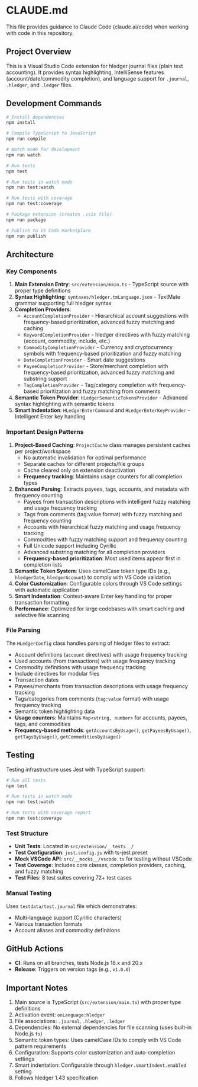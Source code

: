 # CLAUDE.md

This file provides guidance to Claude Code (claude.ai/code) when working with code in this repository.

## Project Overview

This is a Visual Studio Code extension for hledger journal files (plain text accounting). It provides syntax highlighting, IntelliSense features (account/date/commodity completion), and language support for `.journal`, `.hledger`, and `.ledger` files.

## Development Commands

```bash
# Install dependencies
npm install

# Compile TypeScript to JavaScript
npm run compile

# Watch mode for development
npm run watch

# Run tests
npm test

# Run tests in watch mode
npm run test:watch

# Run tests with coverage
npm run test:coverage

# Package extension (creates .vsix file)
npm run package

# Publish to VS Code marketplace
npm run publish
```

## Architecture

### Key Components

1. **Main Extension Entry**: `src/extension/main.ts` - TypeScript source with proper type definitions
2. **Syntax Highlighting**: `syntaxes/hledger.tmLanguage.json` - TextMate grammar supporting full hledger syntax
3. **Completion Providers**:
   - `AccountCompletionProvider` - Hierarchical account suggestions with frequency-based prioritization, advanced fuzzy matching and caching
   - `KeywordCompletionProvider` - hledger directives with fuzzy matching (account, commodity, include, etc.)
   - `CommodityCompletionProvider` - Currency and cryptocurrency symbols with frequency-based prioritization and fuzzy matching
   - `DateCompletionProvider` - Smart date suggestions
   - `PayeeCompletionProvider` - Store/merchant completion with frequency-based prioritization, advanced fuzzy matching and substring support
   - `TagCompletionProvider` - Tag/category completion with frequency-based prioritization and fuzzy matching from comments
4. **Semantic Token Provider**: `HLedgerSemanticTokensProvider` - Advanced syntax highlighting with semantic tokens
5. **Smart Indentation**: `HLedgerEnterCommand` and `HLedgerEnterKeyProvider` - Intelligent Enter key handling

### Important Design Patterns

1. **Project-Based Caching**: `ProjectCache` class manages persistent caches per project/workspace
   - No automatic invalidation for optimal performance
   - Separate caches for different projects/file groups
   - Cache cleared only on extension deactivation
   - **Frequency tracking**: Maintains usage counters for all completion types
2. **Enhanced Parsing**: Extracts payees, tags, accounts, and metadata with frequency counting
   - Payees from transaction descriptions with intelligent fuzzy matching and usage frequency tracking
   - Tags from comments (tag:value format) with fuzzy matching and frequency counting
   - Accounts with hierarchical fuzzy matching and usage frequency tracking
   - Commodities with fuzzy matching support and frequency counting
   - Full Unicode support including Cyrillic
   - Advanced substring matching for all completion providers
   - **Frequency-based prioritization**: Most used items appear first in completion lists
3. **Semantic Token System**: Uses camelCase token type IDs (e.g., `hledgerDate`, `hledgerAccount`) to comply with VS Code validation
4. **Color Customization**: Configurable colors through VS Code settings with automatic application
5. **Smart Indentation**: Context-aware Enter key handling for proper transaction formatting
6. **Performance**: Optimized for large codebases with smart caching and selective file scanning

### File Parsing

The `HLedgerConfig` class handles parsing of hledger files to extract:

- Account definitions (`account` directives) with usage frequency tracking
- Used accounts (from transactions) with usage frequency tracking
- Commodity definitions with usage frequency tracking
- Include directives for modular files
- Transaction dates
- Payees/merchants from transaction descriptions with usage frequency tracking
- Tags/categories from comments (`tag:value` format) with usage frequency tracking
- Semantic token highlighting data
- **Usage counters**: Maintains `Map<string, number>` for accounts, payees, tags, and commodities
- **Frequency-based methods**: `getAccountsByUsage()`, `getPayeesByUsage()`, `getTagsByUsage()`, `getCommoditiesByUsage()`

## Testing

Testing infrastructure uses Jest with TypeScript support:

```bash
# Run all tests
npm test

# Run tests in watch mode  
npm run test:watch

# Run tests with coverage report
npm run test:coverage
```

### Test Structure

- **Unit Tests**: Located in `src/extension/__tests__/`
- **Test Configuration**: `jest.config.js` with ts-jest preset
- **Mock VSCode API**: `src/__mocks__/vscode.ts` for testing without VSCode
- **Test Coverage**: Includes core classes, completion providers, caching, and fuzzy matching
- **Test Files**: 8 test suites covering 72+ test cases

### Manual Testing

Uses `testdata/test.journal` file which demonstrates:

- Multi-language support (Cyrillic characters)
- Various transaction formats  
- Account aliases and commodity definitions

## GitHub Actions

- **CI**: Runs on all branches, tests Node.js 18.x and 20.x
- **Release**: Triggers on version tags (e.g., `v1.0.0`)

## Important Notes

1. Main source is TypeScript (`src/extension/main.ts`) with proper type definitions
2. Activation event: `onLanguage:hledger`
3. File associations: `.journal`, `.hledger`, `.ledger`
4. Dependencies: No external dependencies for file scanning (uses built-in Node.js `fs`)
5. Semantic token types: Uses camelCase IDs to comply with VS Code pattern requirements
6. Configuration: Supports color customization and auto-completion settings
7. Smart indentation: Configurable through `hledger.smartIndent.enabled` setting
8. Follows hledger 1.43 specification
